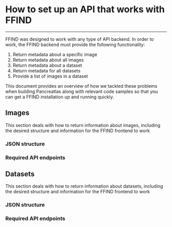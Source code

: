 # How to set up an API that works with FFIND
---
FFIND was designed to work with any type of API backend. In order to work, the FFIND backend must provide the following functionality:

1. Return metadata about a specific image
2. Return metadata about all images
3. Return metadata about a dataset
4. Return metadata for all datasets
5. Provide a list of images in a dataset

This document provides an overview of how we tackled these problems when building Pancreatlas along with relevant code samples so that you can get a FFIND installation up and running quickly.

## Images
This section deals with how to return information about images, including the desired structure and information for the FFIND frontend to work
### JSON structure

### Required API endpoints

## Datasets
This section deals with how to return information about datasets, including the desired structure and information for the FFIND frontend to work
### JSON structure

### Required API endpoints